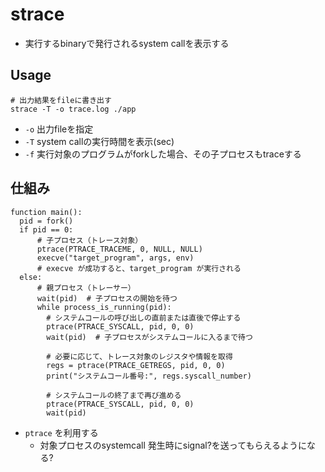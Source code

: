 # strace

* 実行するbinaryで発行されるsystem callを表示する

## Usage

```shell
# 出力結果をfileに書き出す
strace -T -o trace.log ./app
```

* `-o` 出力fileを指定
* `-T` system callの実行時間を表示(sec)
* `-f` 実行対象のプログラムがforkした場合、その子プロセスもtraceする


## 仕組み

```
function main():
  pid = fork()
  if pid == 0:
      # 子プロセス（トレース対象）
      ptrace(PTRACE_TRACEME, 0, NULL, NULL)
      execve("target_program", args, env)
      # execve が成功すると、target_program が実行される
  else:
      # 親プロセス（トレーサー）
      wait(pid)  # 子プロセスの開始を待つ
      while process_is_running(pid):
        # システムコールの呼び出しの直前または直後で停止する
        ptrace(PTRACE_SYSCALL, pid, 0, 0)
        wait(pid)  # 子プロセスがシステムコールに入るまで待つ

        # 必要に応じて、トレース対象のレジスタや情報を取得
        regs = ptrace(PTRACE_GETREGS, pid, 0, 0)
        print("システムコール番号:", regs.syscall_number)

        # システムコールの終了まで再び進める
        ptrace(PTRACE_SYSCALL, pid, 0, 0)
        wait(pid)
```

* `ptrace` を利用する
  * 対象プロセスのsystemcall 発生時にsignal?を送ってもらえるようになる?


